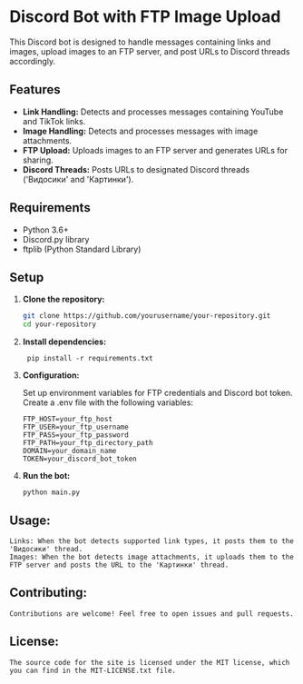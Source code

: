 # Discord Bot with FTP Image Upload

This Discord bot is designed to handle messages containing links and images, upload images to an FTP server, and post URLs to Discord threads accordingly.

## Features

- **Link Handling:** Detects and processes messages containing YouTube and TikTok links.
- **Image Handling:** Detects and processes messages with image attachments.
- **FTP Upload:** Uploads images to an FTP server and generates URLs for sharing.
- **Discord Threads:** Posts URLs to designated Discord threads ('Видосики' and 'Картинки').

## Requirements

- Python 3.6+
- Discord.py library
- ftplib (Python Standard Library)

## Setup

1. **Clone the repository:**
   ```bash
   git clone https://github.com/yourusername/your-repository.git
   cd your-repository
   ```

2. **Install dependencies:**
   ```
    pip install -r requirements.txt
   ```
3. **Configuration:**

    Set up environment variables for FTP credentials and Discord bot token.
    Create a .env file with the following variables:


    ```
    FTP_HOST=your_ftp_host
    FTP_USER=your_ftp_username
    FTP_PASS=your_ftp_password
    FTP_PATH=your_ftp_directory_path
    DOMAIN=your_domain_name
    TOKEN=your_discord_bot_token
    ```

3. **Run the bot:**

    ```
    python main.py
    ```

## Usage:

    Links: When the bot detects supported link types, it posts them to the 'Видосики' thread.
    Images: When the bot detects image attachments, it uploads them to the FTP server and posts the URL to the 'Картинки' thread.

## Contributing:

    Contributions are welcome! Feel free to open issues and pull requests.

## License:

    The source code for the site is licensed under the MIT license, which you can find in the MIT-LICENSE.txt file.
